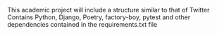 This academic project will include a structure similar to that of Twitter
Contains Python, Django, Poetry, factory-boy, pytest and other dependencies contained in the requirements.txt file
